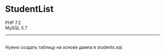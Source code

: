 # StudentList
PHP 7.2<br>
MySQL 5.7
<hr>
<br>
Нужно создать таблицу на основе дампа в students.sql.
